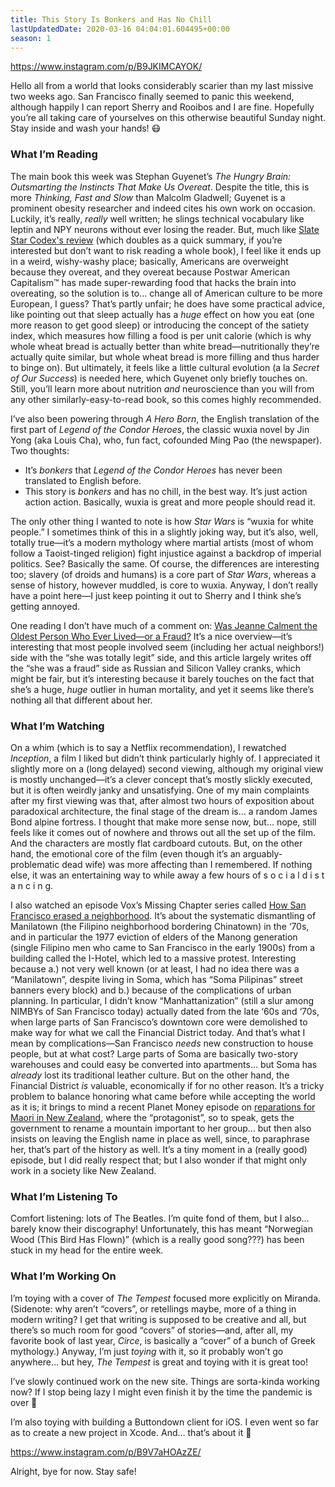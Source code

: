 ```yaml
---
title: This Story Is Bonkers and Has No Chill
lastUpdatedDate: 2020-03-16 04:04:01.604495+00:00
season: 1
---
```


https://www.instagram.com/p/B9JKIMCAYOK/

Hello all from a world that looks considerably scarier than my last missive two weeks ago. San Francisco finally seemed to panic this weekend, although happily I can report Sherry and Rooibos and I are fine. Hopefully you’re all taking care of yourselves on this otherwise beautiful Sunday night. Stay inside and wash your hands! 😷

### What I’m Reading

The main book this week was Stephan Guyenet’s *The Hungry Brain: Outsmarting the Instincts That Make Us Overeat*. Despite the title, this is more *Thinking, Fast and Slow* than Malcolm Gladwell; Guyenet is a prominent obesity researcher and indeed cites his own work on occasion. Luckily, it’s really, *really* well written; he slings technical vocabulary like leptin and NPY neurons without ever losing the reader. But, much like [Slate Star Codex's review](https://slatestarcodex.com/2017/04/25/book-review-the-hungry-brain/) (which doubles as a quick summary, if you’re interested but don’t want to risk reading a whole book), I feel like it ends up in a weird, wishy-washy place; basically, Americans are overweight because they overeat, and they overeat because Postwar American Capitalism™️ has made super-rewarding food that hacks the brain into overeating, so the solution is to… change all of American culture to be more European, I guess? That’s partly unfair; he does have some practical advice, like pointing out that sleep actually has a *huge* effect on how you eat (one more reason to get good sleep) or introducing the concept of the satiety index, which measures how filling a food is per unit calorie (which is why whole wheat bread is actually better than white bread—nutritionally they’re actually quite similar, but whole wheat bread is more filling and thus harder to binge on). But ultimately, it feels like a little cultural evolution (a la *Secret of Our Success*) is needed here, which Guyenet only briefly touches on. Still, you’ll learn more about nutrition *and* neuroscience than you will from any other similarly-easy-to-read book, so this comes highly recommended.

I’ve also been powering through *A Hero Born*, the English translation of the first part of *Legend of the Condor Heroes*, the classic wuxia novel by Jin Yong (aka Louis Cha), who, fun fact, cofounded Ming Pao (the newspaper). Two thoughts:

* It’s *bonkers* that *Legend of the Condor Heroes* has never been translated to English before.
* This story is *bonkers* and has no chill, in the best way. It’s just action action action. Basically, wuxia is great and more people should read it.

The only other thing I wanted to note is how *Star Wars* is “wuxia for white people.” I sometimes think of this in a slightly joking way, but it’s also, well, totally true—it’s a modern mythology where martial artists (most of whom follow a Taoist-tinged religion) fight injustice against a backdrop of imperial politics. See? Basically the same. Of course, the differences are interesting too; slavery (of droids and humans) is a core part of *Star Wars*, whereas a sense of history, however muddled, is core to wuxia. Anyway, I don’t really have a point here—I just keep pointing it out to Sherry and I think she’s getting annoyed.

One reading I don’t have much of a comment on: [Was Jeanne Calment the Oldest Person Who Ever Lived—or a Fraud?](https://www.newyorker.com/magazine/2020/02/17/was-jeanne-calment-the-oldest-person-who-ever-lived-or-a-fraud) It’s a nice overview—it’s interesting that most people involved seem (including her actual neighbors!) side with the “she was totally legit” side, and this article largely writes off the “she was a fraud” side as Russian and Silicon Valley cranks, which might be fair, but it’s interesting because it barely touches on the fact that she’s a huge, *huge* outlier in human mortality, and yet it seems like there’s nothing all that different about her.

### What I’m Watching

On a whim (which is to say a Netflix recommendation), I rewatched *Inception*, a film I liked but didn’t think particularly highly of. I appreciated it slightly more on a (long delayed) second viewing, although my original view is mostly unchanged—it’s a clever concept that’s mostly slickly executed, but it is often weirdly janky and unsatisfying. One of my main complaints after my first viewing was that, after almost two hours of exposition about paradoxical architecture, the final stage of the dream is… a random James Bond alpine fortress. I thought that make more sense now, but… nope, still feels like it comes out of nowhere and throws out all the set up of the film. And the characters are mostly flat cardboard cutouts. But, on the other hand, the emotional core of the film (even though it’s an arguably-problematic dead wife) was more affecting than I remembered. If nothing else, it was an entertaining way to while away a few hours of s o c i a l d i s t a n c i n g.

I also watched an episode Vox’s Missing Chapter series called [How San Francisco erased a neighborhood](https://youtu.be/tcsdglJFT0M). It’s about the systematic dismantling of Manilatown (the Filipino neighborhood bordering Chinatown) in the ‘70s, and in particular the 1977 eviction of elders of the Manong generation (single Filipino men who came to San Francisco in the early 1900s) from a building called the I-Hotel, which led to a massive protest. Interesting because a.) not very well known (or at least, I had no idea there was a “Manilatown”, despite living in Soma, which has “Soma Pilipinas” street banners every block) and b.) because of the complications of urban planning. In particular, I didn’t know “Manhattanization” (still a slur among NIMBYs of San Francisco today) actually dated from the late ‘60s and ‘70s, when large parts of San Francisco’s downtown core were demolished to make way for what we call the Financial District today. And that’s what I mean by complications—San Francisco *needs* new construction to house people, but at what cost? Large parts of Soma are basically two-story warehouses and could easy be converted into apartments… but Soma has *already* lost its traditional leather culture. But on the other hand, the Financial District *is* valuable, economically if for no other reason. It’s a tricky problem to balance honoring what came before while accepting the world as it is; it brings to mind a recent Planet Money episode on [reparations for Maori in New Zealand](https://www.npr.org/2020/02/28/810485160/episode-975-reparations-in-new-zealand), where the “protagonist”, so to speak, gets the government to rename a mountain important to her group… but then also insists on leaving the English name in place as well, since, to paraphrase her, that’s part of the history as well. It’s a tiny moment in a (really good) episode, but I did really respect that; but I also wonder if that might only work in a society like New Zealand.

### What I’m Listening To

Comfort listening: lots of The Beatles. I’m quite fond of them, but I also… barely know their discography! Unfortunately, this has meant “Norwegian Wood (This Bird Has Flown)” (which is a really good song???) has been stuck in my head for the entire week.

### What I’m Working On

I’m toying with a cover of *The Tempest* focused more explicitly on Miranda. (Sidenote: why aren’t “covers”, or retellings maybe, more of a thing in modern writing? I get that writing is supposed to be creative and all, but there’s so much room for good “covers” of stories—and, after all, my favorite book of last year, *Circe*, is basically a “cover” of a bunch of Greek mythology.) Anyway, I’m just *toying* with it, so it probably won’t go anywhere… but hey, *The Tempest* is great and toying with it is great too!

I’ve slowly continued work on the new site. Things are sorta-kinda working now? If I stop being lazy I might even finish it by the time the pandemic is over 🙂

I’m also toying with building a Buttondown client for iOS. I even went so far as to create a new project in Xcode. And… that’s about it 🙂

https://www.instagram.com/p/B9V7aHOAzZE/

Alright, bye for now. Stay safe!